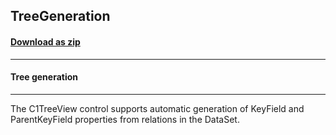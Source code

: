 ## TreeGeneration
#### [Download as zip](https://grapecity.github.io/DownGit/#/home?url=https://github.com/GrapeCity/ComponentOne-WinForms-Samples/tree/master/NetFramework\TreeView\VB\TreeGeneration)
____
#### Tree generation
____
The C1TreeView control supports automatic generation of KeyField and ParentKeyField properties from relations in the DataSet.
